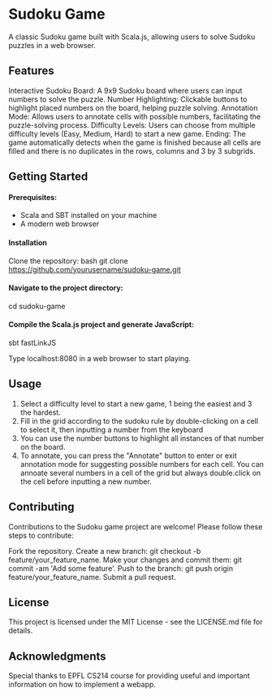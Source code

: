 # Sudoku Game

A classic Sudoku game built with Scala.js, allowing users to solve Sudoku puzzles in a web browser. 

## Features

Interactive Sudoku Board: A 9x9 Sudoku board where users can input numbers to solve the puzzle.
Number Highlighting: Clickable buttons to highlight placed numbers on the board, helping puzzle solving.
Annotation Mode: Allows users to annotate cells with possible numbers, facilitating the puzzle-solving process.
Difficulty Levels: Users can choose from multiple difficulty levels (Easy, Medium, Hard) to start a new game.
Ending: The game automatically detects when the game is finished because all cells are filled and there is no duplicates in the rows, columns and 3 by 3 subgrids.




## Getting Started

#### Prerequisites:
- Scala and SBT installed on your machine
- A modern web browser


#### Installation
Clone the repository:
bash
git clone https://github.com/yourusername/sudoku-game.git


#### Navigate to the project directory:
cd sudoku-game


#### Compile the Scala.js project and generate JavaScript:
sbt fastLinkJS

Type localhost:8080 in a web browser to start playing.




## Usage

1. Select a difficulty level to start a new game, 1 being the easiest and 3 the hardest.
2. Fill in the grid according to the sudoku rule by double-clicking on a cell to select it, then inputting a number from the keyboard
3. You can use the number buttons to highlight all instances of that number on the board.
4. To annotate, you can press the "Annotate" button to enter or exit annotation mode for suggesting possible numbers for each cell. You can annoate several numbers in a cell of the grid but always double.click on the cell before inputting a new number.




## Contributing

Contributions to the Sudoku game project are welcome! Please follow these steps to contribute:

Fork the repository.
Create a new branch: git checkout -b feature/your_feature_name.
Make your changes and commit them: git commit -am 'Add some feature'.
Push to the branch: git push origin feature/your_feature_name.
Submit a pull request.




## License
This project is licensed under the MIT License - see the LICENSE.md file for details.



## Acknowledgments
Special thanks to EPFL CS214 course for providing useful and important information on how to implement a webapp.
